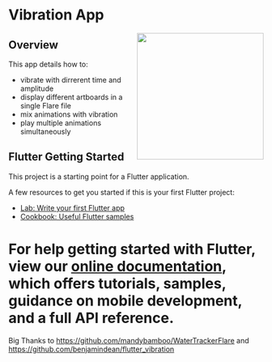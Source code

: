 
# Vibration App



<img align="right" src="https://i.imgur.com/7uSOiLL.gif" height="250">

## Overview

This app details how to:
- vibrate with dirrerent time and amplitude
- display different artboards in a single Flare file
- mix animations with vibration
- play multiple animations simultaneously


## Flutter Getting Started

This project is a starting point for a Flutter application.

A few resources to get you started if this is your first Flutter project:

- [Lab: Write your first Flutter app](https://flutter.io/docs/get-started/codelab)
- [Cookbook: Useful Flutter samples](https://flutter.io/docs/cookbook)

For help getting started with Flutter, view our 
[online documentation](https://flutter.io/docs), which offers tutorials, 
samples, guidance on mobile development, and a full API reference.
=======



Big Thanks to https://github.com/mandybamboo/WaterTrackerFlare and https://github.com/benjamindean/flutter_vibration
